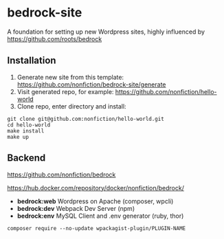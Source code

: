 # bedrock-site

A foundation for setting up new Wordpress sites, highly influenced by
<https://github.com/roots/bedrock>

## Installation

1. Generate new site from this template: <https://github.com/nonfiction/bedrock-site/generate>
2. Visit generated repo, for example: <https://github.com/nonfiction/hello-world>
3. Clone repo, enter directory and install: 

```
git clone git@github.com:nonfiction/hello-world.git
cd hello-world
make install
make up
```

## Backend

<https://github.com/nonfiction/bedrock>

<https://hub.docker.com/repository/docker/nonfiction/bedrock/>

- **bedrock:web** Wordpress on Apache (composer, wpcli)
- **bedrock:dev** Webpack Dev Server (npm)
- **bedrock:env** MySQL Client and .env generator (ruby, thor)

```
composer require --no-update wpackagist-plugin/PLUGIN-NAME
```
